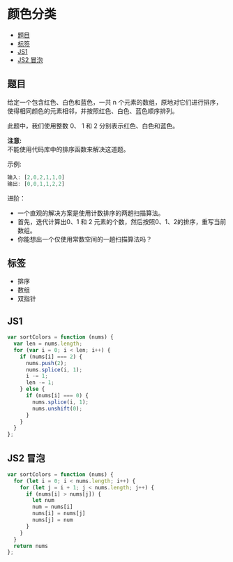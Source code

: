 颜色分类
===
<!-- TOC -->

- [题目](#题目)
- [标签](#标签)
- [JS1](#js1)
- [JS2 冒泡](#js2-冒泡)

<!-- /TOC -->

## 题目
给定一个包含红色、白色和蓝色，一共 n 个元素的数组，原地对它们进行排序，使得相同颜色的元素相邻，并按照红色、白色、蓝色顺序排列。

此题中，我们使用整数 0、 1 和 2 分别表示红色、白色和蓝色。

**注意:**   
不能使用代码库中的排序函数来解决这道题。

示例:
```js
输入: [2,0,2,1,1,0]
输出: [0,0,1,1,2,2]
```

进阶：
- 一个直观的解决方案是使用计数排序的两趟扫描算法。
- 首先，迭代计算出0、1 和 2 元素的个数，然后按照0、1、2的排序，重写当前数组。
- 你能想出一个仅使用常数空间的一趟扫描算法吗？

## 标签
- 排序
- 数组
- 双指针

## JS1
```js
var sortColors = function (nums) {
  var len = nums.length;
  for (var i = 0; i < len; i++) {
    if (nums[i] === 2) {
      nums.push(2);
      nums.splice(i, 1);
      i -= 1;
      len -= 1;
    } else {
      if (nums[i] === 0) {
        nums.splice(i, 1);
        nums.unshift(0);
      }
    }
  }
};
```

## JS2 冒泡
```js
var sortColors = function (nums) {
  for (let i = 0; i < nums.length; i++) {
    for (let j = i + 1; j < nums.length; j++) {
      if (nums[i] > nums[j]) {
        let num
        num = nums[i]
        nums[i] = nums[j]
        nums[j] = num
      }
    }
  }
  return nums
};
```

